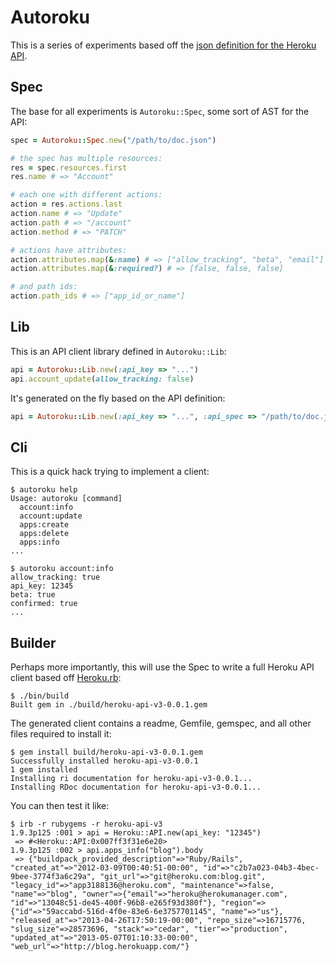 Autoroku
========

This is a series of experiments based off the [json definition for the Heroku API](https://github.com/heroku/api/blob/master/docs/v3/doc.json).

Spec
----

The base for all experiments is `Autoroku::Spec`, some sort of AST for the API:

```ruby
spec = Autoroku::Spec.new("/path/to/doc.json")

# the spec has multiple resources:
res = spec.resources.first
res.name # => "Account"

# each one with different actions:
action = res.actions.last
action.name # => "Update"
action.path # => "/account"
action.method # => "PATCH"

# actions have attributes:
action.attributes.map(&:name) # => ["allow_tracking", "beta", "email"] 
action.attributes.map(&:required?) # => [false, false, false]

# and path ids:
action.path_ids # => ["app_id_or_name"]
```

Lib
---

This is an API client library defined in `Autoroku::Lib`:

```ruby
api = Autoroku::Lib.new(:api_key => "...")
api.account_update(allow_tracking: false)
```

It's generated on the fly based on the API definition:

```ruby
api = Autoroku::Lib.new(:api_key => "...", :api_spec => "/path/to/doc.json")
```

Cli
---

This is a quick hack trying to implement a client:

```
$ autoroku help
Usage: autoroku [command]
  account:info
  account:update
  apps:create
  apps:delete
  apps:info
...

$ autoroku account:info
allow_tracking: true
api_key: 12345
beta: true
confirmed: true
...
```

Builder
-------

Perhaps more importantly, this will use the Spec to write a full Heroku API client based off [Heroku.rb](https://github.com/heroku/heroku.rb):

```
$ ./bin/build
Built gem in ./build/heroku-api-v3-0.0.1.gem
```

The generated client contains a readme, Gemfile, gemspec, and all other files required to install it:

```
$ gem install build/heroku-api-v3-0.0.1.gem
Successfully installed heroku-api-v3-0.0.1
1 gem installed
Installing ri documentation for heroku-api-v3-0.0.1...
Installing RDoc documentation for heroku-api-v3-0.0.1...
```

You can then test it like:

```
$ irb -r rubygems -r heroku-api-v3
1.9.3p125 :001 > api = Heroku::API.new(api_key: "12345")
 => #<Heroku::API:0x007ff3f31e6e20> 
1.9.3p125 :002 > api.apps_info("blog").body
 => {"buildpack_provided_description"=>"Ruby/Rails", "created_at"=>"2012-03-09T00:40:51-00:00", "id"=>"c2b7a023-04b3-4bec-9bee-3774f3a6c29a", "git_url"=>"git@heroku.com:blog.git", "legacy_id"=>"app3188136@heroku.com", "maintenance"=>false, "name"=>"blog", "owner"=>{"email"=>"heroku@herokumanager.com", "id"=>"13048c51-de45-400f-96b8-e265f93d380f"}, "region"=>{"id"=>"59accabd-516d-4f0e-83e6-6e3757701145", "name"=>"us"}, "released_at"=>"2013-04-26T17:50:19-00:00", "repo_size"=>16715776, "slug_size"=>28573696, "stack"=>"cedar", "tier"=>"production", "updated_at"=>"2013-05-07T01:10:33-00:00", "web_url"=>"http://blog.herokuapp.com/"} 
```
